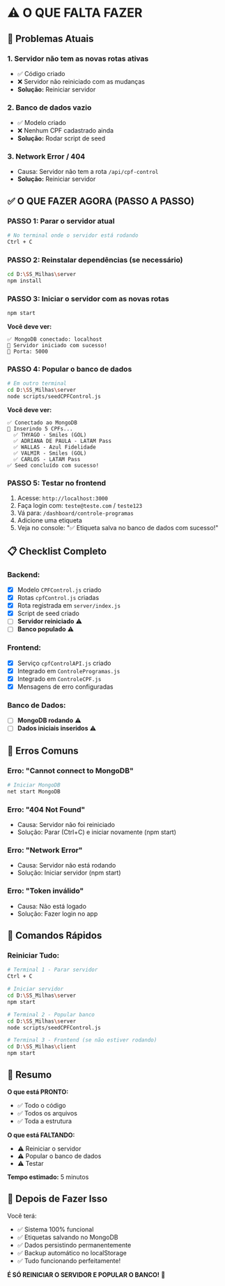 # ⚠️ O QUE FALTA FAZER

## 🔴 Problemas Atuais

### **1. Servidor não tem as novas rotas ativas**
- ✅ Código criado
- ❌ Servidor não reiniciado com as mudanças
- **Solução:** Reiniciar servidor

### **2. Banco de dados vazio**
- ✅ Modelo criado
- ❌ Nenhum CPF cadastrado ainda
- **Solução:** Rodar script de seed

### **3. Network Error / 404**
- Causa: Servidor não tem a rota `/api/cpf-control`
- **Solução:** Reiniciar servidor

## ✅ O QUE FAZER AGORA (PASSO A PASSO)

### **PASSO 1: Parar o servidor atual**
```bash
# No terminal onde o servidor está rodando
Ctrl + C
```

### **PASSO 2: Reinstalar dependências (se necessário)**
```bash
cd D:\SS_Milhas\server
npm install
```

### **PASSO 3: Iniciar o servidor com as novas rotas**
```bash
npm start
```

**Você deve ver:**
```
✅ MongoDB conectado: localhost
🚀 Servidor iniciado com sucesso!
📍 Porta: 5000
```

### **PASSO 4: Popular o banco de dados**
```bash
# Em outro terminal
cd D:\SS_Milhas\server
node scripts/seedCPFControl.js
```

**Você deve ver:**
```
✅ Conectado ao MongoDB
📝 Inserindo 5 CPFs...
  ✅ THYAGO - Smiles (GOL)
  ✅ ADRIANA DE PAULA - LATAM Pass
  ✅ WALLAS - Azul Fidelidade
  ✅ VALMIR - Smiles (GOL)
  ✅ CARLOS - LATAM Pass
✅ Seed concluído com sucesso!
```

### **PASSO 5: Testar no frontend**
1. Acesse: `http://localhost:3000`
2. Faça login com: `teste@teste.com` / `teste123`
3. Vá para: `/dashboard/controle-programas`
4. Adicione uma etiqueta
5. Veja no console: "✅ Etiqueta salva no banco de dados com sucesso!"

## 📋 Checklist Completo

### **Backend:**
- [x] Modelo `CPFControl.js` criado
- [x] Rotas `cpfControl.js` criadas
- [x] Rota registrada em `server/index.js`
- [x] Script de seed criado
- [ ] **Servidor reiniciado** ⚠️
- [ ] **Banco populado** ⚠️

### **Frontend:**
- [x] Serviço `cpfControlAPI.js` criado
- [x] Integrado em `ControleProgramas.js`
- [x] Integrado em `ControleCPF.js`
- [x] Mensagens de erro configuradas

### **Banco de Dados:**
- [ ] **MongoDB rodando** ⚠️
- [ ] **Dados iniciais inseridos** ⚠️

## 🚨 Erros Comuns

### **Erro: "Cannot connect to MongoDB"**
```bash
# Iniciar MongoDB
net start MongoDB
```

### **Erro: "404 Not Found"**
- Causa: Servidor não foi reiniciado
- Solução: Parar (Ctrl+C) e iniciar novamente (npm start)

### **Erro: "Network Error"**
- Causa: Servidor não está rodando
- Solução: Iniciar servidor (npm start)

### **Erro: "Token inválido"**
- Causa: Não está logado
- Solução: Fazer login no app

## 🎯 Comandos Rápidos

### **Reiniciar Tudo:**
```bash
# Terminal 1 - Parar servidor
Ctrl + C

# Iniciar servidor
cd D:\SS_Milhas\server
npm start

# Terminal 2 - Popular banco
cd D:\SS_Milhas\server
node scripts/seedCPFControl.js

# Terminal 3 - Frontend (se não estiver rodando)
cd D:\SS_Milhas\client
npm start
```

## 📝 Resumo

**O que está PRONTO:**
- ✅ Todo o código
- ✅ Todos os arquivos
- ✅ Toda a estrutura

**O que está FALTANDO:**
- ⚠️ Reiniciar o servidor
- ⚠️ Popular o banco de dados
- ⚠️ Testar

**Tempo estimado:** 5 minutos

## 🎉 Depois de Fazer Isso

Você terá:
- ✅ Sistema 100% funcional
- ✅ Etiquetas salvando no MongoDB
- ✅ Dados persistindo permanentemente
- ✅ Backup automático no localStorage
- ✅ Tudo funcionando perfeitamente!

**É SÓ REINICIAR O SERVIDOR E POPULAR O BANCO!** 🚀

